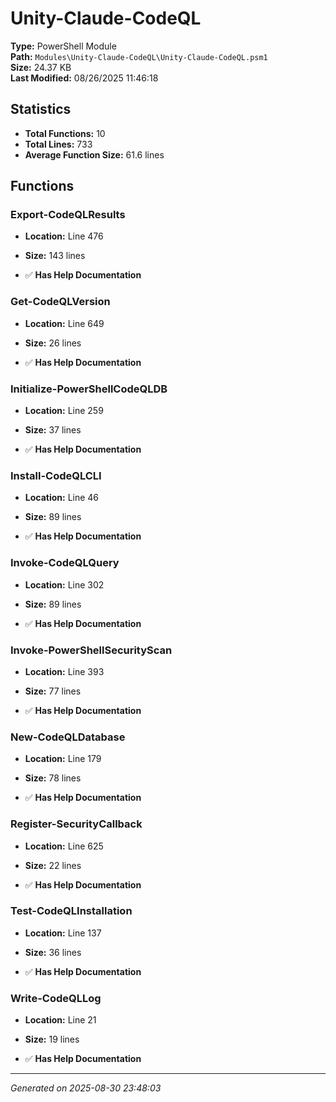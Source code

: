 # Unity-Claude-CodeQL

**Type:** PowerShell Module  
**Path:** `Modules\Unity-Claude-CodeQL\Unity-Claude-CodeQL.psm1`  
**Size:** 24.37 KB  
**Last Modified:** 08/26/2025 11:46:18  

## Statistics

- **Total Functions:** 10
- **Total Lines:** 733
- **Average Function Size:** 61.6 lines

## Functions


### Export-CodeQLResults

- **Location:** Line 476
- **Size:** 143 lines

- ✅ **Has Help Documentation** 
### Get-CodeQLVersion

- **Location:** Line 649
- **Size:** 26 lines

- ✅ **Has Help Documentation** 
### Initialize-PowerShellCodeQLDB

- **Location:** Line 259
- **Size:** 37 lines

- ✅ **Has Help Documentation** 
### Install-CodeQLCLI

- **Location:** Line 46
- **Size:** 89 lines

- ✅ **Has Help Documentation** 
### Invoke-CodeQLQuery

- **Location:** Line 302
- **Size:** 89 lines

- ✅ **Has Help Documentation** 
### Invoke-PowerShellSecurityScan

- **Location:** Line 393
- **Size:** 77 lines

- ✅ **Has Help Documentation** 
### New-CodeQLDatabase

- **Location:** Line 179
- **Size:** 78 lines

- ✅ **Has Help Documentation** 
### Register-SecurityCallback

- **Location:** Line 625
- **Size:** 22 lines

- ✅ **Has Help Documentation** 
### Test-CodeQLInstallation

- **Location:** Line 137
- **Size:** 36 lines

- ✅ **Has Help Documentation** 
### Write-CodeQLLog

- **Location:** Line 21
- **Size:** 19 lines

- ✅ **Has Help Documentation**

---
*Generated on 2025-08-30 23:48:03*

